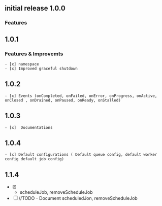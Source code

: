 ## initial release 1.0.0
  ### Features
    

## 1.0.1 
  ### Features & Improvemts
    - [x] namespace
    - [x] Improved graceful shutdown

## 1.0.2 
    - [x] Events (onCompleted, onFailed, onError, onProgress, onActive, onClosed , onDrained, onPaused, onReady, onStalled)
## 1.0.3 
    - [x]  Documentations

## 1.0.4
    - [x] Default configurations ( Default queue config, default worker config default job config)


## 1.1.4
  - [x] - scheduleJob, removeScheduleJob
  - [ ] //TODO - Document scheduledJon, removeScheduleJob